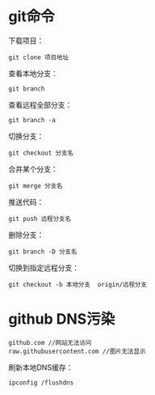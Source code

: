 # git命令

下载项目：

```
git clone 项目地址
```

查看本地分支：

```
git branch
```

查看远程全部分支：

```
git branch -a 
```

切换分支：

```
git checkout 分支名
```

合并某个分支：

```
git merge 分支名
```

推送代码：

```
git push 远程分支名
```

删除分支：

```
git branch -D 分支名
```

切换到指定远程分支：

```
git checkout -b 本地分支  origin/远程分支
```

# github DNS污染

```
github.com //网站无法访问
raw.githubusercontent.com //图片无法显示
```

刷新本地DNS缓存：

```
ipconfig /flushdns
```

